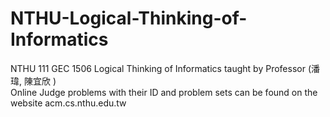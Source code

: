 # NTHU-Logical-Thinking-of-Informatics<br/>
NTHU 111 GEC 1506 Logical Thinking of Informatics taught by Professor (潘瑋, 陳宜欣 ) <br/>
Online Judge problems with their ID and problem sets can be found on the website acm.cs.nthu.edu.tw<br/>
